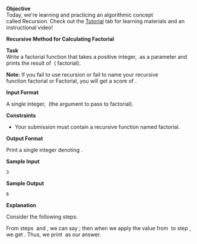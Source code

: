 **Objective**\
Today, we're learning and practicing an algorithmic concept called Recursion. Check out the [Tutorial](https://www.hackerrank.com/challenges/30-recursion/tutorial) tab for learning materials and an instructional video!

**Recursive Method for Calculating Factorial**

**Task**\
Write a factorial function that takes a positive integer,  as a parameter and prints the result of  ( factorial).

**Note:** If you fail to use recursion or fail to name your recursive function factorial or Factorial, you will get a score of . 

**Input Format**

A single integer,  (the argument to pass to factorial).

**Constraints**

-   Your submission must contain a recursive function named factorial.

**Output Format**

Print a single integer denoting .

**Sample Input**

```
3

```

**Sample Output**

```
6

```

**Explanation**

Consider the following steps:

From steps  and , we can say ; then when we apply the value from  to step , we get . Thus, we print  as our answer.
